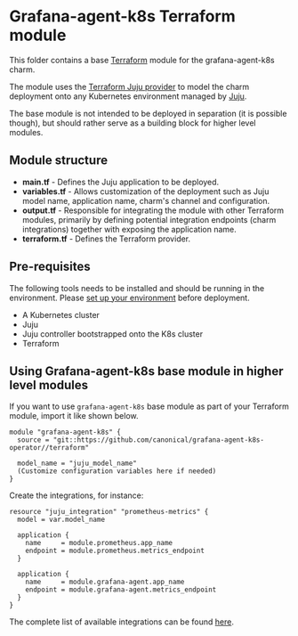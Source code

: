 # Grafana-agent-k8s Terraform module

This folder contains a base [Terraform][Terraform] module for the grafana-agent-k8s charm.

The module uses the [Terraform Juju provider][Terraform Juju provider] to model the charm deployment onto any Kubernetes environment managed by [Juju][Juju].

The base module is not intended to be deployed in separation (it is possible though), but should rather serve as a building block for higher level modules.

## Module structure

- **main.tf** - Defines the Juju application to be deployed.
- **variables.tf** - Allows customization of the deployment such as Juju model name, application name, charm's channel and configuration.
- **output.tf** - Responsible for integrating the module with other Terraform modules, primarily by defining potential integration endpoints (charm integrations) together with exposing the application name.
- **terraform.tf** - Defines the Terraform provider.

## Pre-requisites

The following tools needs to be installed and should be running in the environment. Please [set up your environment][set-up-environment] before deployment.

- A Kubernetes cluster
- Juju
- Juju controller bootstrapped onto the K8s cluster
- Terraform

## Using Grafana-agent-k8s base module in higher level modules

If you want to use `grafana-agent-k8s` base module as part of your Terraform module, import it like shown below.

```text
module "grafana-agent-k8s" {
  source = "git::https://github.com/canonical/grafana-agent-k8s-operator//terraform"
  
  model_name = "juju_model_name"
  (Customize configuration variables here if needed)
}
```

Create the integrations, for instance:

```text
resource "juju_integration" "prometheus-metrics" {
  model = var.model_name

  application {
    name     = module.prometheus.app_name
    endpoint = module.prometheus.metrics_endpoint
  }

  application {
    name     = module.grafana-agent.app_name
    endpoint = module.grafana-agent.metrics_endpoint
  }
}
```

The complete list of available integrations can be found [here][grafana-agent-integrations].

[Terraform]: https://www.terraform.io/
[Terraform Juju provider]: https://registry.terraform.io/providers/juju/juju/latest
[Juju]: https://juju.is
[grafana-agent-integrations]: https://charmhub.io/grafana-agent-k8s/integrations
[set-up-environment]: [https://discourse.charmhub.io/t/set-up-your-development-environment-with-microk8s-for-juju-terraform-provider/13109]
